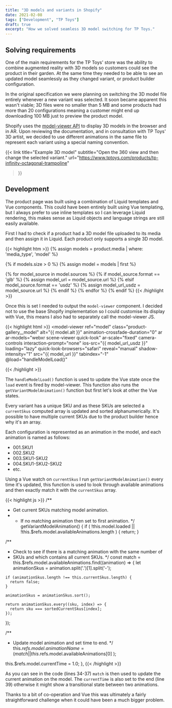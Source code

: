 ```yaml
---
title: "3D models and variants in Shopify"
date: 2021-02-08
tags: ["Development", "TP Toys"]
draft: true
excerpt: "How we solved seamless 3D model switching for TP Toys."
---
```


## Solving requirements

One of the main requirements for the TP Toys' store was the ability to combine augmented reality with 3D models so customers could see the product in their garden. At the same time they needed to be able to see an updated model seamlessly as they changed variant, or product builder configuration.

In the original specification we were planning on switching the 3D model file entirely whenever a new variant was selected. It soon became apparent this wasn't viable; 3D files were no smaller than 5 MB and some products had more than 20 configurations meaning a customer might end up downloading 100 MB just to preview the product model.

Shopify uses the [model-viewer API](https://modelviewer.dev/) to display 3D models in the browser and in AR. Upon reviewing the documentation, and in consultation with TP Toys' 3D artist, we decided to use different animations in the same file to represent each variant using a special naming convention.

{{<
  link
  title="Example 3D model"
  subtitle="Open the 360 view and then change the selected variant."
  url="https://www.tptoys.com/products/tp-infinity-octagonal-trampoline"
>}}

## Development

The product page was built using a combination of Liquid templates and Vue components. This could have been entirely built using Vue templating, but I always prefer to use inline templates so I can leverage Liquid rendering, this makes sense as Liquid objects and language strings are still easily available.

First I had to check if a product had a 3D model file uploaded to its media and then assign it in Liquid. Each product only supports a single 3D model.

{{< highlight htm >}}
{% assign models = product.media | where: 'media_type', 'model' %}

{% if models.size > 0 %}
  {% assign model = models | first %}

  {% for model_source in model.sources %}
    {% if model_source.format == 'glb' %}
      {% assign model_url = model_source.url %}
    {% elsif model_source.format == 'usdz' %}
      {% assign model_url_usdz = model_source.url %}
    {% endif %}
  {% endfor %}
{% endif %}
{{< /highlight >}}

Once this is set I needed to output the `model-viewer` component. I decided not to use the base Shopify implementation so I could customise its display with Vue, this means I also had to separately call the model-viewer JS.

{{< highlight html >}}
<model-viewer
  ref="model"
  class="product-gallery__model"
  alt="{{ model.alt }}"
  animation-crossfade-duration="0"
  ar
  ar-models="webxr scene-viewer quick-look"
  ar-scale="fixed"
  camera-controls
  interaction-prompt="none"
  ios-src="{{ model_url_usdz }}"
  loading="lazy"
  quick-look-browsers="safari"
  reveal="manual"
  shadow-intensity="1"
  src="{{ model_url }}"
  tabindex="-1"
  @load="handleModelLoad()"
></model-viewer>
{{< /highlight >}}

The `handleModelLoad()` function is used to update the Vue state once the `load` event is fired by model-viewer. This function also runs the `getVariantModelAnimation()` function but first let's look at other the Vue states.

Every variant has a unique SKU and as these SKUs are selected a `currentSkus` computed array is updated and sorted alphanumerically. It's possible to have multiple current SKUs due to the product builder hence why it's an array.

Each configuration is represented as an animation in the model, and each animation is named as follows:

* 001.SKU1
* 002.SKU2
* 003.SKU1-SKU2
* 004.SKU1-SKU2-SKU2
* etc.

Using a Vue watch on `currentSkus` I run `getVariantModelAnimation()` every time it's updated, this function is used to look through available animations and then exactly match it with the `currentSkus` array.

{{< highlight js >}}
/**
 * Get current SKUs matching model animation.
 * - If no matching animation then set to first animation.
 */
getVariantModelAnimation() {
  if (
    !this.model.loaded ||
    !this.$refs.model.availableAnimations.length
  ) {
    return;
  }

  /**
   * Check to see if there is a matching animation with the same number of
   * SKUs and which contains all current SKUs.
   */
  const match = this.$refs.model.availableAnimations.find((animation) => {
    let animationSkus = animation.split('.')[1].split('-');

    if (animationSkus.length !== this.currentSkus.length) {
      return false;
    }

    animationSkus = animationSkus.sort();

    return animationSkus.every((sku, index) => {
      return sku === sortedCurrentSkus[index];
    });
  });

  /**
   * Update model animation and set time to end.
   */
  this.$refs.model.animationName = (
    match ||
    this.$refs.model.availableAnimations[0]
  );

  this.$refs.model.currentTime = 1.0;
},
{{< /highlight >}}

As you can see in the code (lines 34-37) `match` is then used to update the current animation on the model. The `currentTime` is also set to the end (line 39) otherwise it might show a transitional state between two animations.

Thanks to a bit of co-operation and Vue this was ultimately a fairly straightforward challenge when it could have been a much bigger problem.